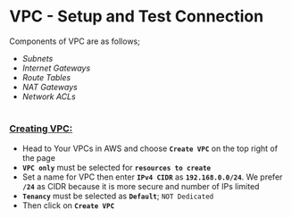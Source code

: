 # VPC - Setup and Test Connection

Components of VPC are as follows;
- *Subnets*
- *Internet Gateways*
- *Route Tables*
- *NAT Gateways*
- *Network ACLs*
  
# <h3 span style="text-decoration:underline">Creating VPC:</span>
- Head to Your VPCs in AWS and choose **`Create VPC`** on the top right of the page
- **`VPC only`** must be selected for **`resources to create`**
- Set a name for VPC then enter **`IPv4 CIDR`** as **`192.168.0.0/24`**. We prefer **`/24`** as CIDR because it is more secure and number of IPs limited
- **`Tenancy`** must be selected as **`Default`**; `NOT Dedicated`
- Then click on **`Create VPC`**